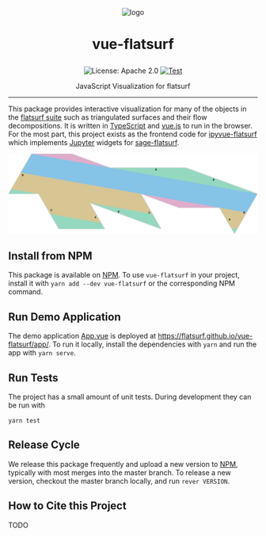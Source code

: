 <p align="center">
    <img alt="logo" src="https://github.com/saraedum/vue-flatsurf/raw/readme/logo.svg?sanitize=true" width="300px">
</p>

<h1><p align="center">vue-flatsurf</p></h1>

<p align="center">
  <img src="https://img.shields.io/badge/License-Apache-blue.svg" alt="License: Apache 2.0">
  <a href="https://github.com/flatsurf/vue-flatsurf/actions/workflows/test.yml"><img src="https://github.com/flatsurf/vue-flatsurf/actions/workflows/test.yml/badge.svg" alt="Test"></a>
</p>

<p align="center"> JavaScript Visualization for flatsurf</p>
<hr>

This package provides interactive visualization for many of the objects in the [flatsurf suite](https://github.com/flatsurf) such as triangulated surfaces and their flow decompositions. It is written in [TypeScript](https://typescriptlang.org/) and [vue.js](https://vuejs.org) to run in the browser. For the most part, this project exists as the frontend code for [ipyvue-flatsurf](https://github.com/flatsurf/ipyvue-flatsurf) which implements [Jupyter](https://jupyter.org) widgets for [sage-flatsurf](https://github.com/flatsurf/sage-flatsurf).

<img src="demo/2-3-4-pullback.svg">

Install from NPM
----------------

This package is available on [NPM](npmjs.com/). To use `vue-flatsurf` in your project, install it with `yarn add --dev vue-flatsurf` or the corresponding NPM command.

Run Demo Application
--------------------

The demo application [App.vue](demo/App.vue) is deployed at https://flatsurf.github.io/vue-flatsurf/app/. To run it locally, install the dependencies with `yarn` and run the app with `yarn serve`.

Run Tests
---------

The project has a small amount of unit tests. During development they can be run with
```
yarn test
```

Release Cycle
-------------

We release this package frequently and upload a new version to [NPM](https://www.npmjs.com/package/vue-flatsurf), typically with most merges into the master branch. To release a new version, checkout the master branch locally, and run `rever VERSION`.

How to Cite this Project
------------------------

TODO
